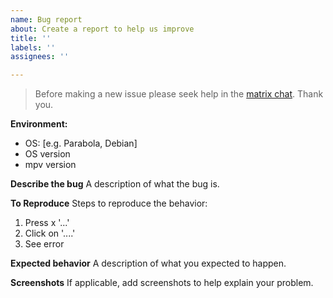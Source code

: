```yaml
---
name: Bug report
about: Create a report to help us improve
title: ''
labels: ''
assignees: ''

---
```


>Before making a new issue please seek help in the [matrix chat](https://app.element.io/#/room/#djt:g33k.se). Thank you.

**Environment:**
 - OS: [e.g. Parabola, Debian]
 - OS version
 - mpv version

**Describe the bug**
A description of what the bug is.

**To Reproduce**
Steps to reproduce the behavior:
1. Press x '...'
2. Click on '....'
3. See error

**Expected behavior**
A description of what you expected to happen.

**Screenshots**
If applicable, add screenshots to help explain your problem.
